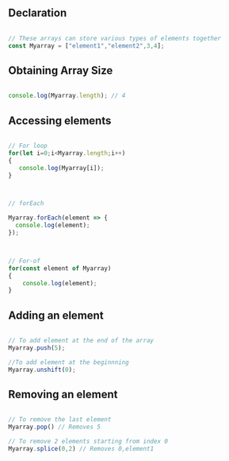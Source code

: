 ## Declaration
```javascript

// These arrays can store various types of elements together
const Myarray = ["element1","element2",3,4];

```

## Obtaining Array Size

```javascript

console.log(Myarray.length); // 4
```

## Accessing elements


```javascript

// For loop
for(let i=0;i<Myarray.length;i++)
{
   console.log(Myarray[i]);
}



// forEach 

Myarray.forEach(element => {
  console.log(element);
});



// For-of
for(const element of Myarray)
{
    console.log(element);
}
 ```

## Adding an element

```javascript

// To add element at the end of the array
Myarray.push(5);

//To add element at the beginnning
Myarray.unshift(0);

```

## Removing an element

```javascript

// To remove the last element
Myarray.pop() // Removes 5

// To remove 2 elements starting from index 0
Myarray.splice(0,2) // Removes 0,element1
```
